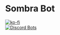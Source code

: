 # Sombra Bot
[![ko-fi](https://www.ko-fi.com/img/donate_sm.png)](https://ko-fi.com/X8X0LUTH)<br>
[![Discord Bots](https://discordbots.org/api/widget/status/516009170353258496.svg)](https://discordbots.org/bot/516009170353258496)
